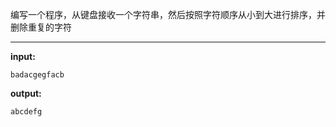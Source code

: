 编写一个程序，从键盘接收一个字符串，然后按照字符顺序从小到大进行排序，并删除重复的字符
****
**input:**
```
badacgegfacb
```
**output:**
```
abcdefg
```
